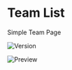 # Team List
Simple Team Page

![Version](https://img.shields.io/badge/Version-1.0.1-blue.svg)

![Preview](https://raw.githubusercontent.com/RobiNN1/PHP-Fusion-Infusions/master/infusions/team/preview.png)
